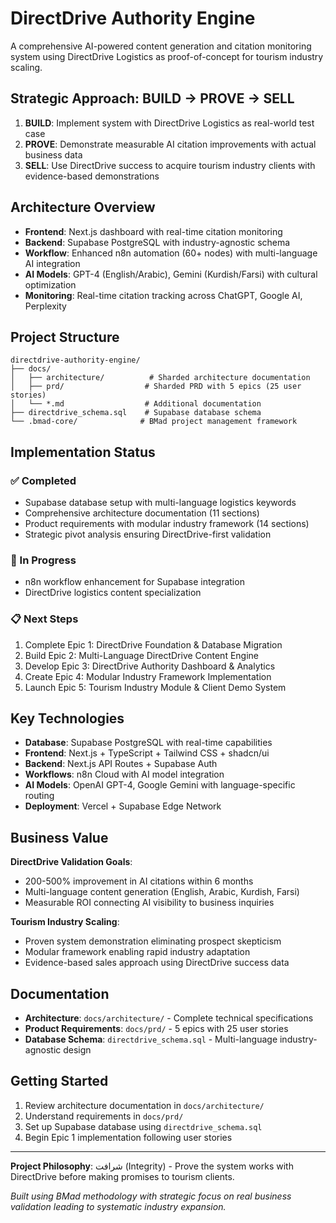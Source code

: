 # DirectDrive Authority Engine

A comprehensive AI-powered content generation and citation monitoring system using DirectDrive Logistics as proof-of-concept for tourism industry scaling.

## Strategic Approach: BUILD → PROVE → SELL

1. **BUILD**: Implement system with DirectDrive Logistics as real-world test case
2. **PROVE**: Demonstrate measurable AI citation improvements with actual business data  
3. **SELL**: Use DirectDrive success to acquire tourism industry clients with evidence-based demonstrations

## Architecture Overview

- **Frontend**: Next.js dashboard with real-time citation monitoring
- **Backend**: Supabase PostgreSQL with industry-agnostic schema
- **Workflow**: Enhanced n8n automation (60+ nodes) with multi-language AI integration
- **AI Models**: GPT-4 (English/Arabic), Gemini (Kurdish/Farsi) with cultural optimization
- **Monitoring**: Real-time citation tracking across ChatGPT, Google AI, Perplexity

## Project Structure

```
directdrive-authority-engine/
├── docs/
│   ├── architecture/          # Sharded architecture documentation
│   ├── prd/                  # Sharded PRD with 5 epics (25 user stories)
│   └── *.md                  # Additional documentation
├── directdrive_schema.sql    # Supabase database schema
└── .bmad-core/              # BMad project management framework
```

## Implementation Status

### ✅ Completed
- Supabase database setup with multi-language logistics keywords
- Comprehensive architecture documentation (11 sections)
- Product requirements with modular industry framework (14 sections)
- Strategic pivot analysis ensuring DirectDrive-first validation

### 🔄 In Progress  
- n8n workflow enhancement for Supabase integration
- DirectDrive logistics content specialization

### 📋 Next Steps
1. Complete Epic 1: DirectDrive Foundation & Database Migration
2. Build Epic 2: Multi-Language DirectDrive Content Engine  
3. Develop Epic 3: DirectDrive Authority Dashboard & Analytics
4. Create Epic 4: Modular Industry Framework Implementation
5. Launch Epic 5: Tourism Industry Module & Client Demo System

## Key Technologies

- **Database**: Supabase PostgreSQL with real-time capabilities
- **Frontend**: Next.js + TypeScript + Tailwind CSS + shadcn/ui
- **Backend**: Next.js API Routes + Supabase Auth
- **Workflows**: n8n Cloud with AI model integration
- **AI Models**: OpenAI GPT-4, Google Gemini with language-specific routing
- **Deployment**: Vercel + Supabase Edge Network

## Business Value

**DirectDrive Validation Goals**:
- 200-500% improvement in AI citations within 6 months
- Multi-language content generation (English, Arabic, Kurdish, Farsi)
- Measurable ROI connecting AI visibility to business inquiries

**Tourism Industry Scaling**:
- Proven system demonstration eliminating prospect skepticism
- Modular framework enabling rapid industry adaptation
- Evidence-based sales approach using DirectDrive success data

## Documentation

- **Architecture**: `docs/architecture/` - Complete technical specifications
- **Product Requirements**: `docs/prd/` - 5 epics with 25 user stories
- **Database Schema**: `directdrive_schema.sql` - Multi-language industry-agnostic design

## Getting Started

1. Review architecture documentation in `docs/architecture/`
2. Understand requirements in `docs/prd/`
3. Set up Supabase database using `directdrive_schema.sql`
4. Begin Epic 1 implementation following user stories

---

**Project Philosophy**: شرافت (Integrity) - Prove the system works with DirectDrive before making promises to tourism clients.

*Built using BMad methodology with strategic focus on real business validation leading to systematic industry expansion.*
